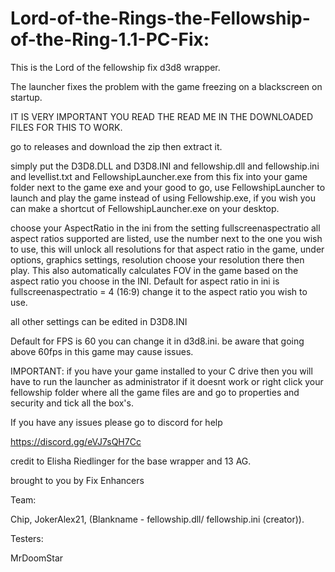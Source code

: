 # Lord-of-the-Rings-the-Fellowship-of-the-Ring-1.1-PC-Fix:

This is the Lord of the fellowship fix d3d8 wrapper.

The launcher fixes the problem with the game freezing on a blackscreen on startup.

IT IS VERY IMPORTANT YOU READ THE READ ME IN THE DOWNLOADED FILES FOR THIS TO WORK.

go to releases and download the zip then extract it.

simply put the D3D8.DLL and D3D8.INI and fellowship.dll and fellowship.ini and levellist.txt and FellowshipLauncher.exe from this fix into your game folder next to the game exe and your good to go, use FellowshipLauncher to launch and play the game instead of using Fellowship.exe, if you wish 
you can make a shortcut of FellowshipLauncher.exe on your desktop. 

choose your AspectRatio in the ini from the setting fullscreenaspectratio all aspect ratios supported are listed, use the number next to the one you wish to use, this will unlock all resolutions for that aspect ratio in the game,
under options, graphics settings, resolution choose your resolution there then play. This also automatically calculates FOV in the game based on the aspect ratio you choose in the INI. 
Default for aspect ratio in ini is fullscreenaspectratio = 4 (16:9) change it to the aspect ratio you wish to use.

all other settings can be edited in D3D8.INI

Default for FPS is 60 you can change it in d3d8.ini. be aware that going above 60fps in this game may cause issues.

IMPORTANT:
if you have your game installed to your C drive then you will have to run the launcher as administrator if it doesnt work 
or right click your fellowship folder where all the game files are and go to properties and security and tick all the box's.

If you have any issues please go to discord for help 

https://discord.gg/eVJ7sQH7Cc

credit to Elisha Riedlinger for the base wrapper and 13 AG.

brought to you by Fix Enhancers 

Team: 

Chip, JokerAlex21, (Blankname - fellowship.dll/ fellowship.ini (creator)).

Testers: 

MrDoomStar
